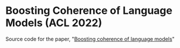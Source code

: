 # Boosting Coherence of Language Models (ACL 2022)

Source code for the paper, "[Boosting coherence of language models](https://openreview.net/pdf?id=CJQqdS-fx3K)"

